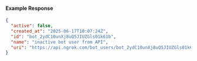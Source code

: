 <!-- Code generated for API Clients. DO NOT EDIT. -->

#### Example Response

```json
{
  "active": false,
  "created_at": "2025-06-17T10:07:24Z",
  "id": "bot_2ydC10unXj8uQ5JIUZGls01k61b",
  "name": "inactive bot user from API",
  "uri": "https://api.ngrok.com/bot_users/bot_2ydC10unXj8uQ5JIUZGls01k61b"
}
```
